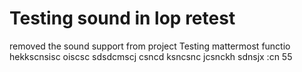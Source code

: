 # Testing sound in lop retest
removed the sound support from project
Testing mattermost functio hekkscnsisc oiscsc sdsdcmscj csncd  ksncsnc  jcsnckh sdnsjx :cn
55
